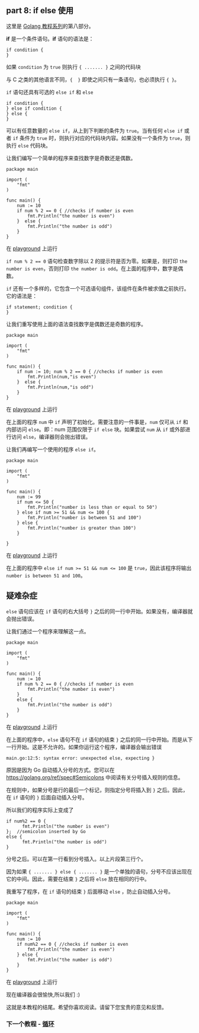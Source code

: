 ## part 8: if else 使用

这里是 [Golang 教程系列](https://github.com/LeaningGo/go-learn)的第八部分。

**if** 是一个条件语句。**if** 语句的语法是：

```
if condition {  
}
```

如果 `condition` 为 `true` 则执行 `{ ....... }` 之间的代码块

与 C 之类的其他语言不同，`{  }` 即使之间只有一条语句，也必须执行 `{ }`。

`if` 语句还具有可选的 `else if` 和 `else`

```
if condition {  
} else if condition {
} else {
}
```

可以有任意数量的 `else if`，从上到下判断的条件为 `true`。当有任何 `else if` 或者 `if` 条件为 `true` 时，则执行对应的代码块内容。如果没有一个条件为 `true`，则执行 `else` 代码块。

让我们编写一个简单的程序来查找数字是奇数还是偶数。

```
package main

import (  
    "fmt"
)

func main() {  
    num := 10
    if num % 2 == 0 { //checks if number is even
        fmt.Println("the number is even") 
    }  else {
        fmt.Println("the number is odd")
    }
}
```

在 [playground](https://play.golang.org/p/vWfN8UqZUr) 上运行

`if num % 2 == 0` 语句检查数字除以 2 的提示符是否为零。如果是，则打印 `the number is even`，否则打印 `the number is odd`。在上面的程序中，数字是偶数。

`if` 还有一个多样的，它包含一个可选语句组件，该组件在条件被求值之前执行。它的语法是：

```
if statement; condition {  
}
```

让我们重写使用上面的语法查找数字是偶数还是奇数的程序。

```
package main

import (  
    "fmt"
)

func main() {  
    if num := 10; num % 2 == 0 { //checks if number is even
        fmt.Println(num,"is even") 
    }  else {
        fmt.Println(num,"is odd")
    }
}
```

在 [playground](https://play.golang.org/p/_X9q4MWr4s) 上运行

在上面的程序 `num` 中 `if` 声明了初始化。需要注意的一件事是，`num` 仅可从 `if` 和内部访问 `else`。即：num 范围仅限于 `if else` 块。如果尝试 `num` 从 `if` 或外部进行访问 `else`，编译器则会抛出错误。

让我们再编写一个使用的程序 `else if`。

```
package main

import (  
    "fmt"
)

func main() {  
    num := 99
    if num <= 50 {
        fmt.Println("number is less than or equal to 50")
    } else if num >= 51 && num <= 100 {
        fmt.Println("number is between 51 and 100")
    } else {
        fmt.Println("number is greater than 100")
    }

}
```

在 [playground](https://play.golang.org/p/Eji7vmb17Q) 上运行

在上面的程序中 `else if num >= 51 && num <= 100` 是 `true`，因此该程序将输出 `number is between 51 and 100`。

## 疑难杂症

`else` 语句应该在 `if` 语句的右大括号 `}` 之后的同一行中开始。如果没有，编译器就会抛出错误。

让我们通过一个程序来理解这一点。

```
package main

import (  
    "fmt"
)

func main() {  
    num := 10
    if num % 2 == 0 { //checks if number is even
        fmt.Println("the number is even") 
    }  
    else {
        fmt.Println("the number is odd")
    }
}
```

在 [playground](https://play.golang.org/p/RYNqZZO2F9) 上运行

在上面的程序中，`else` 语句不在 `if` 语句的结束 `}` 之后的同一行中开始。而是从下一行开始。这是不允许的。如果你运行这个程序，编译器会输出错误

```
main.go:12:5: syntax error: unexpected else, expecting }  
```

原因是因为 Go 自动插入分号的方式。您可以在 https://golang.org/ref/spec#Semicolons 中阅读有关分号插入规则的信息。

在规则中，如果分号是行的最后一个标记，则指定分号将插入到 `}` 之后。因此，在 `if` 语句的 `}` 后面自动插入分号。

所以我们的程序实际上变成了

```
if num%2 == 0 {  
      fmt.Println("the number is even") 
};  //semicolon inserted by Go
else {  
      fmt.Println("the number is odd")
}
```

分号之后。可以在第一行看到分号插入。以上片段第三行个。

因为如果 `{ ....... } else { ....... }` 是一个单独的语句，分号不应该出现在它的中间。因此，需要在结束 `}` 之后将 `else` 放在相同的行中。

我重写了程序，在 `if` 语句的结束 `}` 后面移动 `else` ，防止自动插入分号。

```
package main

import (  
    "fmt"
)

func main() {  
    num := 10
    if num%2 == 0 { //checks if number is even
        fmt.Println("the number is even") 
    } else {
        fmt.Println("the number is odd")
    }
}
```

在 [playground](https://play.golang.org/p/hv_27vbIBC) 上运行

现在编译器会很愉快,所以我们 :)

这就是本教程的结尾。希望你喜欢阅读。请留下您宝贵的意见和反馈。

### 下一个教程 - [循环](https://github.com/LeaningGo/go-learn/blob/master/go-loops.md)

